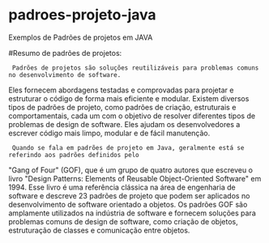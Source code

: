 # padroes-projeto-java
Exemplos de Padrões de projetos em JAVA

#Resumo de padrões de projetos:

     Padrões de projetos são soluções reutilizáveis para problemas comuns no desenvolvimento de software. 
Eles fornecem abordagens testadas e comprovadas para projetar e estruturar o código de forma mais 
eficiente e modular. Existem diversos tipos de padrões de projeto, como padrões de criação, 
estruturais e comportamentais, cada um com o objetivo de resolver diferentes tipos de problemas de 
design de software. 
Eles ajudam os desenvolvedores a escrever código mais limpo, modular e de fácil manutenção.

     Quando se fala em padrões de projeto em Java, geralmente está se referindo aos padrões definidos pelo 
"Gang of Four" (GOF), que é um grupo de quatro autores que escreveu o livro 
"Design Patterns: Elements of Reusable Object-Oriented Software" em 1994. 
Esse livro é uma referência clássica na área de engenharia de software e descreve 23 padrões de projeto
que podem ser aplicados no desenvolvimento de software orientado a objetos. 
Os padrões GOF são amplamente utilizados na indústria de software e fornecem soluções para problemas 
comuns de design de software, como criação de objetos, estruturação de classes e comunicação entre objetos.